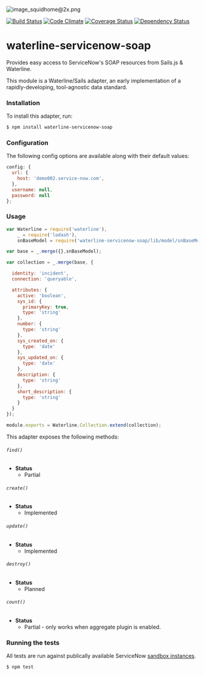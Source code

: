 ![image_squidhome@2x.png](http://i.imgur.com/RIvu9.png)

[![Build Status](https://travis-ci.org/SungardAS/waterline-servicenow-soap.svg?branch=develop)](https://travis-ci.org/SungardAS/waterline-servicenow-soap)
[![Code
Climate](https://codeclimate.com/github/SungardAS/waterline-servicenow-soap/badges/gpa.svg?branch=master)](https://codeclimate.com/github/SungardAS/waterline-servicenow-soap?branch=master)
[![Coverage
Status](https://coveralls.io/repos/SungardAS/waterline-servicenow-soap/badge.svg?branch=master)](https://coveralls.io/r/SungardAS/waterline-servicenow-soap?branch=master)
[![Dependency
Status](https://david-dm.org/SungardAS/waterline-servicenow-soap.svg?branch=master)](https://david-dm.org/SungardAS/waterline-servicenow-soap?branch=master)

# waterline-servicenow-soap

Provides easy access to ServiceNow's SOAP resources from Sails.js & Waterline.

This module is a Waterline/Sails adapter, an early implementation of a rapidly-developing, tool-agnostic data standard.


### Installation

To install this adapter, run:

```sh
$ npm install waterline-servicenow-soap
```


### Configuration

The following config options are available along with their default values:

```javascript
config: {
  url: {
    host: 'demo002.service-now.com',
  },
  username: null,
  password: null
};
```


### Usage

```javascript
var Waterline = require('waterline'),
    _ = require('lodash'),
    snBaseModel = require('waterline-servicenow-soap/lib/model/snBaseModel');

var base = _.merge({},snBaseModel);

var collection = _.merge(base, {

  identity: 'incident',
  connection: 'queryable',

  attributes: {
    active: 'boolean',
    sys_id: {
      primaryKey: true,
      type: 'string'
    },
    number: {
      type: 'string'
    },
    sys_created_on: {
      type: 'date'
    },
    sys_updated_on: {
      type: 'date'
    },
    description: {
      type: 'string'
    },
    short_description: {
      type: 'string'
    }
  }
});

module.exports = Waterline.Collection.extend(collection);
```


This adapter exposes the following methods:

###### `find()`

+ **Status**
  + Partial

###### `create()`

+ **Status**
  + Implemented

###### `update()`

+ **Status**
  + Implemented

###### `destroy()`

+ **Status**
  + Planned


###### `count()`

+ **Status**
  + Partial - only works when aggregate plugin is enabled.


### Running the tests

All tests are run against publically available ServiceNow [sandbox
instances](https://wiki.servicenow.com/index.php?title=ServiceNow_Public_Demo_Sandbox).

```sh
$ npm test
```



